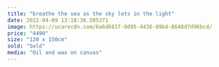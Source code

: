 ```yaml
---
title: "breathe the sea as the sky lets in the light"
date: 2022-04-09 13:18:38.505371
image: https://ucarecdn.com/6a6d681f-0d95-4436-89b4-8648d7d96bcd/
price: "4490"
size: "120 x 150cm"
sold: "Sold"
media: "Oil and wax on canvas"
---
```


